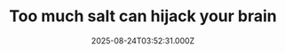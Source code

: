 ---
title: "Too much salt can hijack your brain"
date: 2025-08-24T03:52:31.000Z
category: Health
externalLink: "https://www.sciencedaily.com/releases/2025/08/250822073818.htm"
image: ""
excerpt: "Too much salt may inflame the brain, triggering hormones that push blood pressure higher. Scientists found this pathway could explain why many patients resist current hypertension drugs, pointing toward the brain as a new treatment target.…"
---